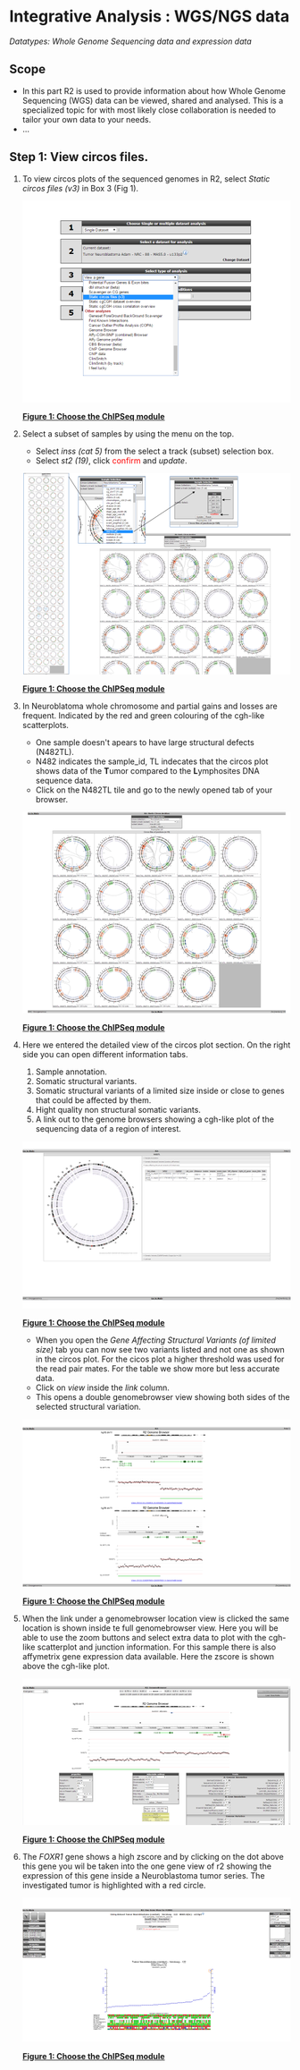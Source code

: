 <a id="integrative_analysis_wgs_data"></a>

Integrative Analysis : WGS/NGS data
===========================================

*Datatypes: Whole Genome Sequencing data and expression data*

Scope
-----
- In this part R2 is used to provide information about how Whole Genome Sequencing (WGS) data can be viewed, shared and analysed.
  This is a specialized topic for with most likely close collaboration is needed to tailor your own data to your needs.
- ...



## Step 1: View circos files.

1. To view circos plots of the sequenced genomes in R2, select *Static circos files (v3)* in Box 3 (Fig 1).
	
	![Figure 1: Choose the ChIPSeq module](_static/images/IntAnalysis_WGS_main_staticCircosFiles.png)
	
	[**Figure 1: Choose the ChIPSeq module**](_static/images/IntAnalysis_WGS_main_staticCircosFiles.png)
	
2. Select a subset of samples by using the menu on the top.
	- Select *inss (cat 5)* from the select a track (subset) selection box.
	- Select *st2 (19)*, click <font color="red">confirm</font> and *update*.
	
	![Figure 1: Choose the ChIPSeq module](_static/images/IntAnalysis_WGS_SelectSubset.png)
	
	[**Figure 1: Choose the ChIPSeq module**](_static/images/IntAnalysis_WGS_SelectSubset.png)
	
2. In Neuroblatoma whole chromosome and partial gains and losses are frequent. Indicated by the red and green colouring of the cgh-like scatterplots.
	- One sample doesn't apears to have large structural defects (N482TL).
	- N482 indicates the sample_id, TL indecates that the circos plot shows data of the **T**umor compared to the **L**ymphosites DNA sequence data.
	- Click on the N482TL tile and go to the newly opened tab of your browser.

	![Figure 1: Choose the ChIPSeq module](_static/images/IntAnalysis_WGS_inssSt2Subset.png)
	
	[**Figure 1: Choose the ChIPSeq module**](_static/images/IntAnalysis_WGS_inssSt2Subset.png)
	
3. Here we entered the detailed view of the circos plot section.
   On the right side you can open different information tabs.
	1.	Sample annotation.
	2.	Somatic structural variants.
	3.	Somatic structural variants of a limited size inside or close to genes that could be affected by them.
	4.	Hight quality non structural somatic variants.
	5.	A link out to the genome browsers showing a cgh-like plot of the sequencing data of a region of interest.

	![Figure 1: Choose the ChIPSeq module](_static/images/IntAnalysis_WGS_CircosDetailView.png)
	
	[**Figure 1: Choose the ChIPSeq module**](_static/images/IntAnalysis_WGS_CircosDetailView.png)
	
	- When you open the *Gene Affecting Structural Variants (of limited size)* tab you can now see two variants listed and not one as shown in the circos plot.
	  For the cicos plot a higher threshold was used for the read pair mates. For the table we show more but less accurate data.
	- Click on *view* inside the *link* column.
	- This opens a double genomebrowser view showing both sides of the selected structural variation.

	![Figure 1: Choose the ChIPSeq module](_static/images/IntAnalysis_WGS_StucVarDuoPlot.png)
	
	[**Figure 1: Choose the ChIPSeq module**](_static/images/IntAnalysis_WGS_StucVarDuoPlot.png)

4. When the link under a genomebrowser location view is clicked the same location is shown inside te full genomebrowser view.
   Here you will be able to use the zoom buttons and select extra data to plot with the cgh-like scatterplot and junction information.
   For this sample there is also affymetrix gene expression data available. Here the zscore is shown above the cgh-like plot.

	![Figure 1: Choose the ChIPSeq module](_static/images/IntAnalysis_WGS_StucVarGenomebrowser.png)
	
	[**Figure 1: Choose the ChIPSeq module**](_static/images/IntAnalysis_WGS_StucVarGenomebrowser.png)
	
5. The *FOXR1* gene shows a high zscore and by clicking on the dot above this gene you wil be taken into the one gene view of r2 showing the expression of this gene inside a Neuroblastoma tumor series. The investigated tumor is highlighted with a red circle.

	![Figure 1: Choose the ChIPSeq module](_static/images/IntAnalysis_WGS_FoxM1oneGeneView.png)
	
	[**Figure 1: Choose the ChIPSeq module**](_static/images/IntAnalysis_WGS_FoxM1oneGeneView.png)

